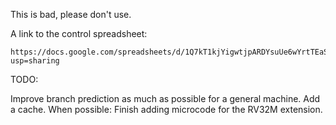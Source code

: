 This is bad, please don't use.

A link to the control spreadsheet:
```
https://docs.google.com/spreadsheets/d/1Q7kT1kjYigwtjpARDYsuUe6wYrtTEaSc_sKTdFh8VUo/edit?usp=sharing
```
TODO:

Improve branch prediction as much as possible for a general machine.
Add a cache.
When possible: Finish adding microcode for the RV32M extension.

